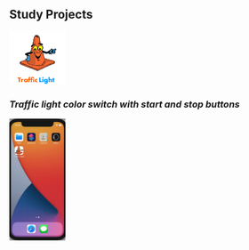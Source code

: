 ## Study Projects

<img src="Traffic_Light/Assets.xcassets/Logo.png" width=20% height=20%>

### *Traffic light color switch with start and stop buttons*

<img src="Traffic_Light/Assets.xcassets/TrafficLight.gif" width=20% height=20%>
